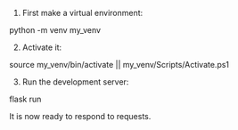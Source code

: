 1. First make a virtual environment:

python -m venv my_venv

2. Activate it:

source my_venv/bin/activate || my_venv/Scripts/Activate.ps1

3. Run the development server:

flask run

It is now ready to respond to requests.